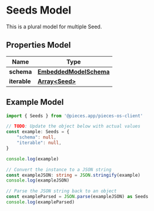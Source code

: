 
# Seeds Model

This is a plural model for multiple Seed.

## Properties Model

Name | Type
------------ | -------------
**schema** | [**EmbeddedModelSchema**](EmbeddedModelSchema)
**iterable** | [**Array&lt;Seed&gt;**](Seed)

## Example Model

```typescript
import { Seeds } from '@pieces.app/pieces-os-client'

// TODO: Update the object below with actual values
const example: Seeds = {
    "schema": null,
    "iterable": null,
}

console.log(example)

// Convert the instance to a JSON string
const exampleJSON: string = JSON.stringify(example)
console.log(exampleJSON)

// Parse the JSON string back to an object
const exampleParsed = JSON.parse(exampleJSON) as Seeds
console.log(exampleParsed)
```


